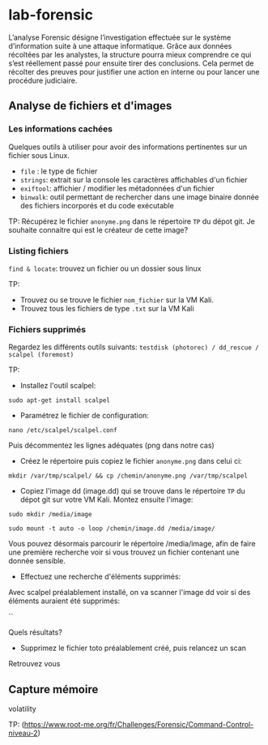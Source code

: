 # lab-forensic

L’analyse Forensic désigne l’investigation effectuée sur le système d’information suite à une attaque informatique. Grâce aux données récoltées par les analystes, la structure pourra mieux comprendre ce qui s’est réellement passé pour ensuite tirer des conclusions. Cela permet de récolter des preuves pour justifier une action en interne ou pour lancer une procédure judiciaire.

## Analyse de fichiers et d'images

### Les informations cachées

Quelques outils à utiliser pour avoir des informations pertinentes sur un fichier sous Linux.

* `file` : le type de fichier
* `strings`: extrait sur la console les caractères affichables d'un fichier
* `exiftool`: affichier / modifier les métadonnées d'un fichier
* `binwalk`: outil permettant de rechercher dans une image binaire donnée des fichiers incorporés et du code exécutable

TP:
Récupérez le fichier `anonyme.png` dans le répertoire `TP` du dépot git. Je souhaite connaitre qui est le créateur de cette image?

### Listing fichiers

`find & locate`: trouvez un fichier ou un dossier sous linux

TP:
* Trouvez ou se trouve le fichier `nom_fichier` sur la VM Kali.
* Trouvez tous les fichiers de type `.txt` sur la VM Kali

### Fichiers supprimés

Regardez les différents outils suivants:
`testdisk (photorec) / dd_rescue / scalpel (foremost)`

TP: 

* Installez l'outil scalpel:

`sudo apt-get install scalpel`
  
* Paramétrez le fichier de configuration:

`nano /etc/scalpel/scalpel.conf`

Puis décommentez les lignes adéquates (png dans notre cas)

* Créez le répertoire puis copiez le fichier `anonyme.png` dans celui ci:

`mkdir /var/tmp/scalpel/ && cp /chemin/anonyme.png /var/tmp/scalpel`

* Copiez l'image dd (image.dd) qui se trouve dans le répertoire `TP` du dépot git sur votre VM Kali. Montez ensuite l'image:

`sudo mkdir /media/image`

`sudo mount -t auto -o loop /chemin/image.dd /media/image/`

Vous pouvez désormais parcourir le répertoire /media/image, afin de faire une première recherche voir si vous trouvez un fichier contenant une donnée sensible.

* Effectuez une recherche d'éléments supprimés:

Avec scalpel préalablement installé, on va scanner l'image dd voir si des éléments auraient été supprimés:

``

Quels résultats?

* Supprimez le fichier toto préalablement créé, puis relancez un scan

Retrouvez vous


## Capture mémoire

volatility

TP: (https://www.root-me.org/fr/Challenges/Forensic/Command-Control-niveau-2)





